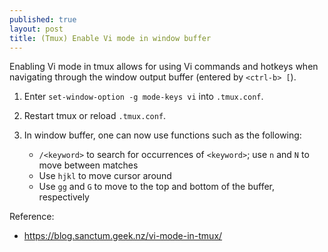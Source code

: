 ```yaml
---
published: true
layout: post
title: (Tmux) Enable Vi mode in window buffer
---
```


Enabling Vi mode in tmux allows for using Vi commands and hotkeys when navigating through
the window output buffer (entered by `<ctrl-b> [`).

1.  Enter `set-window-option -g mode-keys vi` into `.tmux.conf`.

2.  Restart tmux or reload `.tmux.conf`.

3.  In window buffer, one can now use functions such as the following:
    - `/<keyword>` to search for occurrences of `<keyword>`; use `n` and `N` to move between matches
    - Use `hjkl` to move cursor around
    - Use `gg` and `G` to move to the top and bottom of the buffer, respectively


Reference:
- <https://blog.sanctum.geek.nz/vi-mode-in-tmux/>
